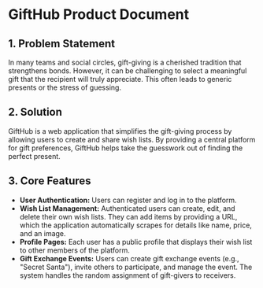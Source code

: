 # GiftHub Product Document

## 1. Problem Statement

In many teams and social circles, gift-giving is a cherished tradition that strengthens bonds. However, it can be challenging to select a meaningful gift that the recipient will truly appreciate. This often leads to generic presents or the stress of guessing.

## 2. Solution

GiftHub is a web application that simplifies the gift-giving process by allowing users to create and share wish lists. By providing a central platform for gift preferences, GiftHub helps take the guesswork out of finding the perfect present.

## 3. Core Features

*   **User Authentication:** Users can register and log in to the platform.
*   **Wish List Management:** Authenticated users can create, edit, and delete their own wish lists. They can add items by providing a URL, which the application automatically scrapes for details like name, price, and an image.
*   **Profile Pages:** Each user has a public profile that displays their wish list to other members of the platform.
*   **Gift Exchange Events:** Users can create gift exchange events (e.g., "Secret Santa"), invite others to participate, and manage the event. The system handles the random assignment of gift-givers to receivers.